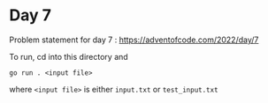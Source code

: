 # Day 7 

Problem statement for day 7 : https://adventofcode.com/2022/day/7 

 To run, cd into this directory and

`go run . <input file>`

where `<input file>` is either `input.txt` or `test_input.txt`